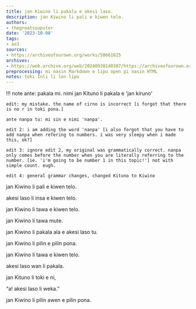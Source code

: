 ```yaml
---
title: jan Kiwino li pakala e akesi laso.
description: jan Kiwino li pali e kiwen telo.
authors:
- thegreatsoupster
date: '2023-10-08'
tags:
- ao3
sources:
- https://archiveofourown.org/works/50661025
archives:
- https://web.archive.org/web/20240930140307/https://archiveofourown.org/works/50661025
preprocessing: mi nasin Markdown e lipu open pi nasin HTML
notes: toki Inli li lon lipu
---
```


!!! note
    ante: pakala mi. nimi jan Kituno li pakala e 'jan kiruno'

    edit: my mistake. the name of cirno is incorrect [i forgot that there is no r in toki pona.]

    ante nanpa tu: mi sin e nimi 'nanpa'.

    edit 2: i am adding the word 'nanpa' [i also forgot that you have to add nanpa when refering to numbers. i was very sleepy when i made this, ok?]

    edit 3: ignore edit 2, my original was grammatically correct. nanpa only comes before the number when you are literally referring to the number. [ie. 'i'm going to be number 1 in this topic!'] not with simple count. eugh.

    edit 4: general grammar changes, changed Kituno to Kiwino

jan Kiwino li pali e kiwen telo.


akesi laso li insa e kiwen telo.


jan Kiwino li tawa e kiwen telo.


jan Kiwino li tawa mute.


jan Kiwino li pakala ala e akesi laso tu.


jan Kiwino li pilin e pilin pona.


jan Kiwino li tawa e kiwen telo.


akesi laso wan li pakala.


jan Kituno li toki e ni,


“a! akesi laso li weka.”


jan Kiwino li pilin awen e pilin pona.